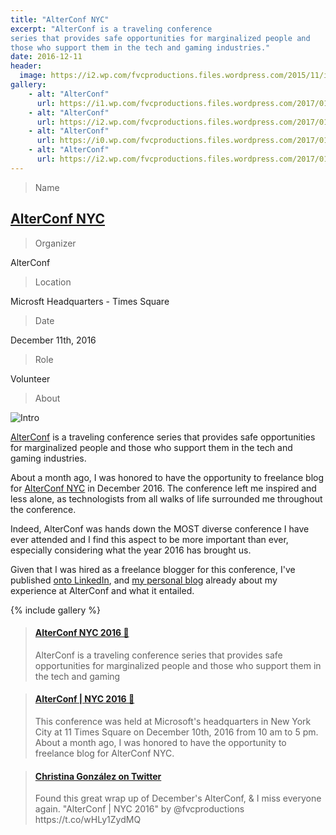 ```yaml
---
title: "AlterConf NYC"
excerpt: "AlterConf is a traveling conference
series that provides safe opportunities for marginalized people and
those who support them in the tech and gaming industries."
date: 2016-12-11
header:
  image: https://i2.wp.com/fvcproductions.files.wordpress.com/2015/11/img_0164.jpg
gallery:
    - alt: "AlterConf"
      url: https://i1.wp.com/fvcproductions.files.wordpress.com/2017/01/img_0320.jpg?w=437&h=328&crop&ssl=1&zoom=2
    - alt: "AlterConf"
      url: https://i2.wp.com/fvcproductions.files.wordpress.com/2017/01/banner.png?w=305&h=155&crop&ssl=1&zoom=2
    - alt: "AlterConf"
      url: https://i0.wp.com/fvcproductions.files.wordpress.com/2017/01/volunteers.png?w=305&h=169&crop&ssl=1&zoom=2
    - alt: "AlterConf"
      url: https://i2.wp.com/fvcproductions.files.wordpress.com/2017/01/img_0162.jpg?w=746&h=560&crop&ssl=1&zoom=2
---
```


> Name

## <a title="AlterConf NYC" href="http://alterconf.com" target="_blank">AlterConf NYC</a>

> Organizer

AlterConf

> Location

Microsft Headquarters - Times Square

> Date

December 11th, 2016

> Role

Volunteer

> About

![Intro](https://fvcproductions.files.wordpress.com/2017/01/alterconf.gif)

[AlterConf](http://alterconf.com/) is a traveling conference series that provides safe opportunities for marginalized people and those who support them in the tech and gaming industries.

About a month ago, I was honored to have the opportunity to freelance blog for [AlterConf NYC](http://www.alterconf.com/conferences/nyc-2016) in December 2016. The conference left me inspired and less alone, as technologists from all walks of life surrounded me throughout the conference.

Indeed, AlterConf was hands down the MOST diverse conference I have ever attended and I find this aspect to be more important than ever, especially considering what the year 2016 has brought us.

Given that I was hired as a freelance blogger for this conference, I've published [onto LinkedIn](https://www.linkedin.com/pulse/alterconf-nyc-2016-frances-coronel?published=t), and [my personal blog](https://fvcproductions.com/2017/01/03/alterconf-nyc-2016/) already about my experience at AlterConf and what it entailed.

{% include gallery %}

<blockquote class="embedly-card"><h4><a href="https://www.linkedin.com/pulse/alterconf-nyc-2016-frances-coronel?published=t">AlterConf NYC 2016 🗽</a></h4><p>AlterConf is a traveling conference series that provides safe opportunities for marginalized people and those who support them in the tech and gaming</p></blockquote>


<blockquote class="embedly-card"><h4><a href="https://fvcproductions.com/2017/01/03/alterconf-nyc-2016/">AlterConf | NYC 2016 🗽</a></h4><p>This conference was held at Microsoft's headquarters in New York City at 11 Times Square on December 10th, 2016 from 10 am to 5 pm. About a month ago, I was honored to have the opportunity to freelance blog for AlterConf NYC.</p></blockquote>


<blockquote class="embedly-card"><h4><a href="https://twitter.com/c_gonzalez/status/817881461390983169">Christina González on Twitter</a></h4><p>Found this great wrap up of December's AlterConf, &amp; I miss everyone again. "AlterConf | NYC 2016" by @fvcproductions https://t.co/wHLy1ZydMQ</p></blockquote>
